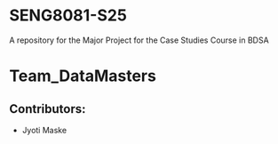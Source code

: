 # SENG8081-S25
A repository for the Major Project for the Case Studies Course in BDSA

# Team_DataMasters

## Contributors:
- Jyoti Maske



